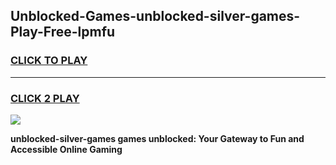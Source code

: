 
## Unblocked-Games-unblocked-silver-games-Play-Free-lpmfu
<h3>
<a href="https://premium76.site?title=unblocked-silver-games&ref=21A">CLICK TO PLAY</a></h3>
<hr>

<h3>
<a href="https://premium76.site?title=unblocked-silver-games&ref=21A">CLICK 2 PLAY</a>
  
</h3>

<a href="https://premium76.site?title=unblocked-silver-games&ref=21A"><img src="https://clearcache.store/games.png"></a>


**unblocked-silver-games games unblocked: Your Gateway to Fun and Accessible Online Gaming**
